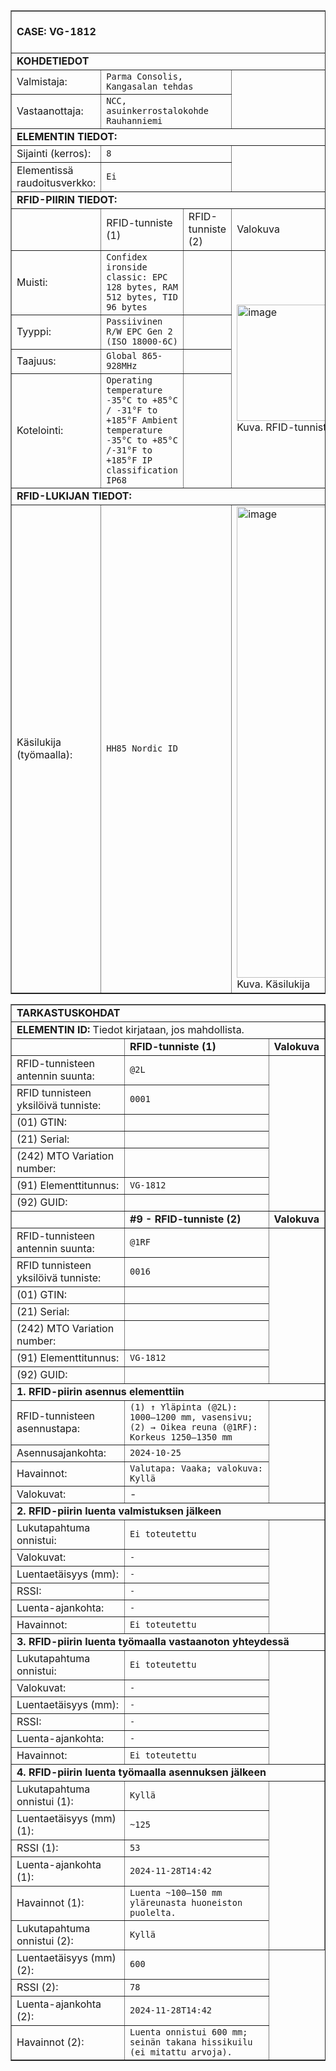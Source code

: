<table border="1" cellspacing="0" cellpadding="0">
<tbody>
<tr><td colspan="4"><br><strong>CASE: VG-1812</strong><br><br></td></tr>
<tr><td colspan="4"><strong>KOHDETIEDOT</strong></td></tr>
<tr>  
  <td>Valmistaja:</td>
  <td colspan="2"><code>Parma Consolis, Kangasalan tehdas</code></td>
  <td rowspan="2"></td>
</tr>
<tr>
  <td>Vastaanottaja:</td>
  <td colspan="2"><code>NCC, asuinkerrostalokohde Rauhanniemi</code></td>
</tr>
<tr><td colspan="4"><strong>ELEMENTIN TIEDOT:</strong></td></tr>
<tr> <td>Sijainti (kerros):</td> <td colspan="2"><code>8</code></td>  <td rowspan="2"></td></tr>
<tr><td>Elementissä raudoitusverkko:</td> <td colspan="2"><code>Ei</code></td></tr>
<tr><td colspan="4"><strong>RFID-PIIRIN TIEDOT:</strong></td></tr>
<tr>
    <td></td>
    <td>RFID-tunniste (1)</td>
    <td>RFID-tunniste (2)</td>
    <td>Valokuva</td>
</tr>
<tr>
  <td>Muisti:</td>
  <td><code>Confidex ironside classic: EPC 128 bytes, RAM 512 bytes, TID 96 bytes </code></td>
  <td></td>
  <td rowspan="4"><img width="399" height="186" alt="image" src="https://github.com/user-attachments/assets/1db27682-122b-4bb4-8de4-5c1337e464d1" /> <br> Kuva. RFID-tunniste (1)</td>
</tr>
<tr>
  <td>Tyyppi:</td>
  <td><code>Passiivinen R/W EPC Gen 2 (ISO 18000-6C)</code></td>
    <td></td>
</tr>
<tr>
  <td>Taajuus:</td>
  <td><code>Global 865-928MHz </code></td>
    <td></td>
</tr>
<tr>
  <td>Kotelointi:</td>
  <td><code>Operating temperature -35°C to +85°C / -31°F to +185°F Ambient temperature -35°C to +85°C /-31°F to +185°F IP classification IP68 </code></td>
    <td></td>
</tr>
<tr><td colspan="4"><strong>RFID-LUKIJAN TIEDOT:</strong></td></tr>
<tr>
  <td>Käsilukija (työmaalla):</td>
  <td colspan="2"><code>HH85 Nordic ID </code></td>
  <td><img width="526" height="754" alt="image" src="https://github.com/user-attachments/assets/1ba40ea2-0d0c-4942-98f5-38403811eeb6" /><br> Kuva. Käsilukija</td>
</tr>
</tbody>
</table>

<table border="1" cellspacing="0" cellpadding="0">
<tbody>
<tr><td colspan="5"><strong>TARKASTUSKOHDAT</strong></td></tr>
<tr><td colspan="5"><strong>ELEMENTIN ID:</strong> Tiedot kirjataan, jos mahdollista.</td></tr>

<!-- Tag (1) -->
<tr><td></td><td><strong>RFID-tunniste (1)</strong></td><td><strong>Valokuva</strong></td></tr>
<tr><td>RFID-tunnisteen antennin suunta:</td><td><code>@2L</code></td><td rowspan="7"></td></tr>
<tr><td>RFID tunnisteen yksilöivä tunniste:</td><td><code>0001</code></td></tr>
<tr><td>(01) GTIN:</td><td><code></code></td></tr>
<tr><td>(21) Serial:</td><td><code></code></td></tr>
<tr><td>(242) MTO Variation number:</td><td><code></code></td></tr>
<tr><td>(91) Elementtitunnus:</td><td><code>VG-1812</code></td></tr>
<tr><td>(92) GUID:</td><td><code></code></td></tr>

<!-- Tag (2) -->
<tr><td></td><td><strong>#9 - RFID-tunniste (2)</strong></td><td><strong>Valokuva</strong></td></tr>
<tr><td>RFID-tunnisteen antennin suunta:</td><td><code>@1RF</code></td><td rowspan="7"></td></tr>
<tr><td>RFID tunnisteen yksilöivä tunniste:</td><td><code>0016</code></td></tr>
<tr><td>(01) GTIN:</td><td><code></code></td></tr>
<tr><td>(21) Serial:</td><td><code></code></td></tr>
<tr><td>(242) MTO Variation number:</td><td><code></code></td></tr>
<tr><td>(91) Elementtitunnus:</td><td><code>VG-1812</code></td></tr>
<tr><td>(92) GUID:</td><td><code></code></td></tr>

<tr><td colspan="5"><strong>1. RFID-piirin asennus elementtiin</strong></td></tr>
<tr><td>RFID-tunnisteen asennustapa:</td><td><code>(1) ↑ Yläpinta (@2L): 1000–1200 mm, vasensivu; (2) → Oikea reuna (@1RF): Korkeus 1250–1350 mm</code></td><td rowspan="4"></td></tr>
<tr><td>Asennusajankohta:</td><td><code>2024-10-25</code></td></tr>
<tr><td>Havainnot:</td><td><code>Valutapa: Vaaka; valokuva: Kyllä</code></td></tr>
<tr><td>Valokuvat:</td><td>-</td></tr>

<tr><td colspan="5"><strong>2. RFID-piirin luenta valmistuksen jälkeen</strong></td></tr>
<tr><td>Lukutapahtuma onnistui:</td><td><code>Ei toteutettu</code></td><td rowspan="6"></td></tr>
<tr><td>Valokuvat:</td><td><code>-</code></td></tr>
<tr><td>Luentaetäisyys (mm):</td><td><code>-</code></td></tr>
<tr><td>RSSI:</td><td><code>-</code></td></tr>
<tr><td>Luenta-ajankohta:</td><td><code>-</code></td></tr>
<tr><td>Havainnot:</td><td><code>Ei toteutettu</code></td></tr>

<tr><td colspan="5"><strong>3. RFID-piirin luenta työmaalla vastaanoton yhteydessä</strong></td></tr>
<tr><td>Lukutapahtuma onnistui:</td><td><code>Ei toteutettu</code></td><td rowspan="6"></td></tr>
<tr><td>Valokuvat:</td><td><code>-</code></td></tr>
<tr><td>Luentaetäisyys (mm):</td><td><code>-</code></td></tr>
<tr><td>RSSI:</td><td><code>-</code></td></tr>
<tr><td>Luenta-ajankohta:</td><td><code>-</code></td></tr>
<tr><td>Havainnot:</td><td><code>Ei toteutettu</code></td></tr>

<tr><td colspan="5"><strong>4. RFID-piirin luenta työmaalla asennuksen jälkeen</strong></td></tr>
<!-- Read (1) -->
<tr><td>Lukutapahtuma onnistui (1):</td><td><code>Kyllä</code></td><td rowspan="6"></td></tr>
<tr><td>Luentaetäisyys (mm) (1):</td><td><code>~125</code></td></tr>
<tr><td>RSSI (1):</td><td><code>53</code></td></tr>
<tr><td>Luenta-ajankohta (1):</td><td><code>2024-11-28T14:42</code></td></tr>
<tr><td>Havainnot (1):</td><td><code>Luenta ~100–150 mm yläreunasta huoneiston puolelta.</code></td></tr>
<!-- Read (2) -->
<tr><td>Lukutapahtuma onnistui (2):</td><td><code>Kyllä</code></td></tr>
<tr><td>Luentaetäisyys (mm) (2):</td><td><code>600</code></td></tr>
<tr><td>RSSI (2):</td><td><code>78</code></td></tr>
<tr><td>Luenta-ajankohta (2):</td><td><code>2024-11-28T14:42</code></td></tr>
<tr><td>Havainnot (2):</td><td><code>Luenta onnistui 600 mm; seinän takana hissikuilu (ei mitattu arvoja).</code></td></tr>
</tbody>
</table>
